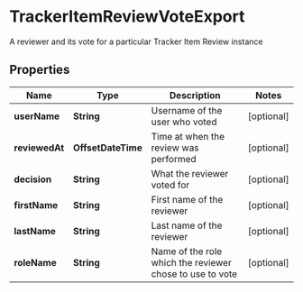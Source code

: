 

# TrackerItemReviewVoteExport

A reviewer and its vote for a particular Tracker Item Review instance

## Properties

| Name | Type | Description | Notes |
|------------ | ------------- | ------------- | -------------|
|**userName** | **String** | Username of the user who voted |  [optional] |
|**reviewedAt** | **OffsetDateTime** | Time at when the review was performed |  [optional] |
|**decision** | **String** | What the reviewer voted for |  [optional] |
|**firstName** | **String** | First name of the reviewer |  [optional] |
|**lastName** | **String** | Last name of the reviewer |  [optional] |
|**roleName** | **String** | Name of the role which the reviewer chose to use to vote |  [optional] |



